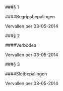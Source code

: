 <meta http-equiv='Content-Type' content='text/html; charset=utf-8' />

###§ 1 

####Begripsbepalingen

Vervallen per 03-05-2014 

###§ 2 

####Verboden

Vervallen per 03-05-2014 

###§ 3 

####Slotbepalingen

Vervallen per 03-05-2014 

